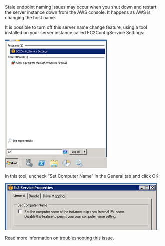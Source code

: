 <!--
title: "Configuring AWS For NServiceBus"
tags: ""
summary: "Stale endpoint naming issues may occur when you shut down and restart the server instance down from the AWS console. It happens as AWS is changing the host name."
-->

Stale endpoint naming issues may occur when you shut down and restart the server instance down from the AWS console. It happens as AWS is changing the host name.

It is possible to turn off this server name change feature, using a tool installed on your server instance called EC2ConfigService Settings:

![EC2 Config Settings](EC2ConfigSettings.png)

In this tool, uncheck “Set Computer Name” in the General tab and click OK:

![](EC2ServiceProperties.png)

Read more information on [troubleshooting this issue](http://christer.dk/post/NServiceBus-on-Amazon-EC2-voodoo.aspx).

